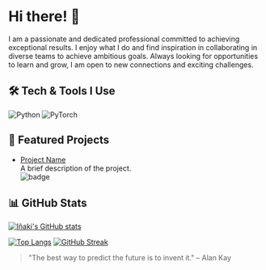 # Hi there! 👋

I am a passionate and dedicated professional committed to achieving exceptional results. I enjoy what I do and find inspiration in collaborating in diverse teams to achieve ambitious goals. Always looking for opportunities to learn and grow, I am open to new connections and exciting challenges.

## 🛠️ Tech & Tools I Use
![Python](https://img.shields.io/badge/Python-3776AB?style=for-the-badge&logo=python&logoColor=white)
![PyTorch](https://img.shields.io/badge/PyTorch-EE4C2C?style=for-the-badge&logo=pytorch&logoColor=white)

## 🚀 Featured Projects
- [Project Name](https://github.com/iclaramuntCELSOSPV/project-name)  
  A brief description of the project.  
  ![badge](https://img.shields.io/github/stars/iclaramuntCELSOSPV/project-name?style=social)

## 📊 GitHub Stats
[![Iñaki's GitHub stats](https://github-readme-stats.vercel.app/api?username=iclaramuntCELSOSPV&show_icons=true&theme=tokyonight)](https://github.com/anuraghazra/github-readme-stats)

[![Top Langs](https://github-readme-stats.vercel.app/api/top-langs/?username=iclaramuntCELSOSPV&layout=compact)](https://github.com/anuraghazra/github-readme-stats)
[![GitHub Streak](https://github-readme-streak-stats.herokuapp.com/?user=iclaramuntCELSOSPV&theme=tokyonight)](https://git.io/streak-stats)

> "The best way to predict the future is to invent it." – Alan Kay
